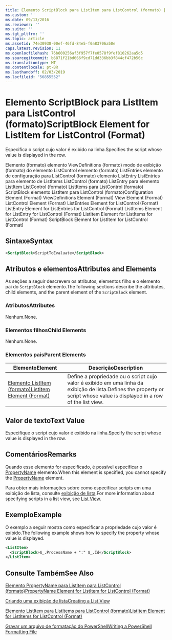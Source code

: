 ```yaml
---
title: Elemento ScriptBlock para ListItem para ListControl (formato) | Microsoft Docs
ms.custom: ''
ms.date: 09/13/2016
ms.reviewer: ''
ms.suite: ''
ms.tgt_pltfrm: ''
ms.topic: article
ms.assetid: 74e30938-00ef-46fd-84e5-f0a83706a50e
caps.latest.revision: 11
ms.openlocfilehash: 76b600256af3f957f7fe0578f9fef810262aa5d5
ms.sourcegitcommit: b6871f21bd666f9cd71dd336bb3f844cf472b56c
ms.translationtype: MT
ms.contentlocale: pt-BR
ms.lasthandoff: 02/03/2019
ms.locfileid: "56855552"
---
```

# <a name="scriptblock-element-for-listitem-for-listcontrol-format"></a><span data-ttu-id="190e8-102">Elemento ScriptBlock para ListItem para ListControl (formato)</span><span class="sxs-lookup"><span data-stu-id="190e8-102">ScriptBlock Element for ListItem for ListControl (Format)</span></span>

<span data-ttu-id="190e8-103">Especifica o script cujo valor é exibido na linha.</span><span class="sxs-lookup"><span data-stu-id="190e8-103">Specifies the script whose value is displayed in the row.</span></span>

<span data-ttu-id="190e8-104">Elemento (formato) elemento ViewDefinitions (formato) modo de exibição (formato) do elemento ListControl elemento (formato) ListEntries elemento de configuração para ListControl (formato) elemento ListEntry ListEntries para elemento de ListItems ListControl (formato) ListEntry para elemento ListItem ListControl (formato) ListItems para ListControl (formato) ScriptBlock elemento ListItem para ListControl (formato)</span><span class="sxs-lookup"><span data-stu-id="190e8-104">Configuration Element (Format) ViewDefinitions Element (Format) View Element (Format) ListControl Element (Format) ListEntries Element for ListControl (Format) ListEntry Element for ListEntries for ListControl (Format) ListItems Element for ListEntry for ListControl (Format) ListItem Element for ListItems for ListControl (Format) ScriptBlock Element for ListItem for ListControl (Format)</span></span>

## <a name="syntax"></a><span data-ttu-id="190e8-105">Sintaxe</span><span class="sxs-lookup"><span data-stu-id="190e8-105">Syntax</span></span>

```xml
<ScriptBlock>ScriptToEvaluate</ScriptBlock>
```

## <a name="attributes-and-elements"></a><span data-ttu-id="190e8-106">Atributos e elementos</span><span class="sxs-lookup"><span data-stu-id="190e8-106">Attributes and Elements</span></span>

<span data-ttu-id="190e8-107">As seções a seguir descrevem os atributos, elementos filho e o elemento pai do `ScriptBlock` elemento.</span><span class="sxs-lookup"><span data-stu-id="190e8-107">The following sections describe the attributes, child elements, and the parent element of the `ScriptBlock` element.</span></span>

### <a name="attributes"></a><span data-ttu-id="190e8-108">Atributos</span><span class="sxs-lookup"><span data-stu-id="190e8-108">Attributes</span></span>

<span data-ttu-id="190e8-109">Nenhum.</span><span class="sxs-lookup"><span data-stu-id="190e8-109">None.</span></span>

### <a name="child-elements"></a><span data-ttu-id="190e8-110">Elementos filhos</span><span class="sxs-lookup"><span data-stu-id="190e8-110">Child Elements</span></span>

<span data-ttu-id="190e8-111">Nenhum.</span><span class="sxs-lookup"><span data-stu-id="190e8-111">None.</span></span>

### <a name="parent-elements"></a><span data-ttu-id="190e8-112">Elementos pais</span><span class="sxs-lookup"><span data-stu-id="190e8-112">Parent Elements</span></span>

|<span data-ttu-id="190e8-113">Elemento</span><span class="sxs-lookup"><span data-stu-id="190e8-113">Element</span></span>|<span data-ttu-id="190e8-114">Descrição</span><span class="sxs-lookup"><span data-stu-id="190e8-114">Description</span></span>|
|-------------|-----------------|
|[<span data-ttu-id="190e8-115">Elemento ListItem (formato)</span><span class="sxs-lookup"><span data-stu-id="190e8-115">ListItem Element (Format)</span></span>](./listitem-element-for-listitems-for-listcontrol-format.md)|<span data-ttu-id="190e8-116">Define a propriedade ou o script cujo valor é exibido em uma linha da exibição de lista.</span><span class="sxs-lookup"><span data-stu-id="190e8-116">Defines the property or script whose value is displayed in a row of the list view.</span></span>|

## <a name="text-value"></a><span data-ttu-id="190e8-117">Valor de texto</span><span class="sxs-lookup"><span data-stu-id="190e8-117">Text Value</span></span>

<span data-ttu-id="190e8-118">Especifique o script cujo valor é exibido na linha.</span><span class="sxs-lookup"><span data-stu-id="190e8-118">Specify the script whose value is displayed in the row.</span></span>

## <a name="remarks"></a><span data-ttu-id="190e8-119">Comentários</span><span class="sxs-lookup"><span data-stu-id="190e8-119">Remarks</span></span>

<span data-ttu-id="190e8-120">Quando esse elemento for especificado, é possível especificar o [PropertyName](./propertyname-element-for-listitem-for-listcontrol-format.md) elemento.</span><span class="sxs-lookup"><span data-stu-id="190e8-120">When this element is specified, you cannot specify the [PropertyName](./propertyname-element-for-listitem-for-listcontrol-format.md) element.</span></span>

<span data-ttu-id="190e8-121">Para obter mais informações sobre como especificar scripts em uma exibição de lista, consulte [exibição de lista](./creating-a-list-view.md).</span><span class="sxs-lookup"><span data-stu-id="190e8-121">For more information about specifying scripts in a list view, see [List View](./creating-a-list-view.md).</span></span>

## <a name="example"></a><span data-ttu-id="190e8-122">Exemplo</span><span class="sxs-lookup"><span data-stu-id="190e8-122">Example</span></span>

<span data-ttu-id="190e8-123">O exemplo a seguir mostra como especificar a propriedade cujo valor é exibido.</span><span class="sxs-lookup"><span data-stu-id="190e8-123">The following example shows how to specify the property whose value is displayed.</span></span>

```xml
<ListItem>
  <ScriptBlock>$_.ProcessName + ":" $_.Id</ScriptBlock>
</ListItem>

```

## <a name="see-also"></a><span data-ttu-id="190e8-124">Consulte Também</span><span class="sxs-lookup"><span data-stu-id="190e8-124">See Also</span></span>

[<span data-ttu-id="190e8-125">Elemento PropertyName para ListItem para ListControl (formato)</span><span class="sxs-lookup"><span data-stu-id="190e8-125">PropertyName Element for ListItem for ListControl (Format)</span></span>](./propertyname-element-for-listitem-for-listcontrol-format.md)

[<span data-ttu-id="190e8-126">Criando uma exibição de lista</span><span class="sxs-lookup"><span data-stu-id="190e8-126">Creating a List View</span></span>](./creating-a-list-view.md)

[<span data-ttu-id="190e8-127">Elemento ListItem para ListItems para ListControl (formato)</span><span class="sxs-lookup"><span data-stu-id="190e8-127">ListItem Element for ListItems for ListControl (Format)</span></span>](./listitem-element-for-listitems-for-listcontrol-format.md)

[<span data-ttu-id="190e8-128">Gravar um arquivo de formatação do PowerShell</span><span class="sxs-lookup"><span data-stu-id="190e8-128">Writing a PowerShell Formatting File</span></span>](./writing-a-powershell-formatting-file.md)
